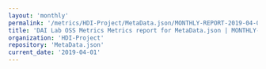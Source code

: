 ```yaml
---
layout: 'monthly'
permalink: '/metrics/HDI-Project/MetaData.json/MONTHLY-REPORT-2019-04-01/'
title: 'DAI Lab OSS Metrics Metrics report for MetaData.json | MONTHLY-REPORT-2019-04-01'
organization: 'HDI-Project'
repository: 'MetaData.json'
current_date: '2019-04-01'
---
```

